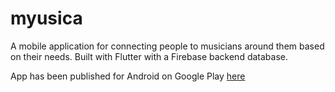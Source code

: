 # myusica

A mobile application for connecting people to musicians around them based on their needs. Built with Flutter with a Firebase backend database.

App has been published for Android on Google Play [here](https://play.google.com/store/apps/details?id=com.levisoftwares.myusica&fbclid=IwAR2U7ZoUcRiduFDvCOCj65_tgc4tTaRl_hEXocEBvDaxDap6IK4bZ58GBHI)
